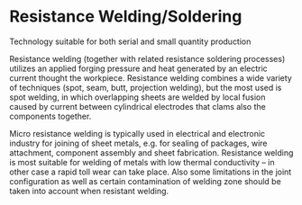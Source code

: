 # Resistance Welding/Soldering

Technology suitable for both serial and small quantity production

Resistance welding (together with related resistance soldering processes) utilizes an applied forging pressure and heat generated by an electric current thought the workpiece. Resistance welding combines a wide variety of techniques (spot, seam, butt, projection welding), but the most used is spot welding, in which overlapping sheets are welded by local fusion caused by current between cylindrical electrodes that clams also the components together.

Micro resistance welding is typically used in electrical and electronic industry for joining of sheet metals, e.g. for sealing of packages, wire attachment, component assembly and sheet fabrication. Resistance welding is most suitable for welding of metals with low thermal conductivity – in other case a rapid toll wear can take place. Also some limitations in the joint configuration as well as certain contamination of welding zone should be taken into account when resistant welding.